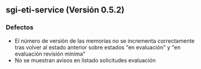 ## sgi-eti-service (Versión 0.5.2)

### Defectos
* El número de versión de las memorias no se incrementa correctamente tras volver al estado anterior sobre estados "en evaluación" y "en evaluación revisión mínima"
* No se muestran avisos en listado solicitudes evaluación
